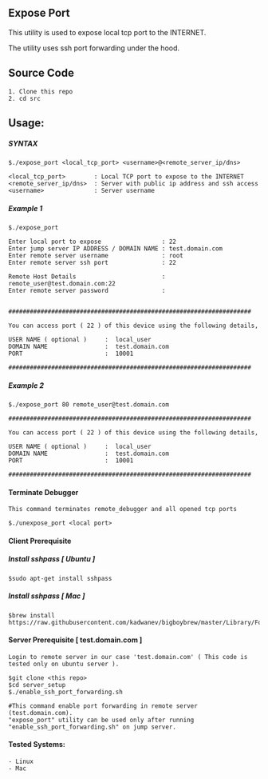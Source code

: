 ## Expose Port 

This utility is used to expose local tcp port to the INTERNET.

The utility uses ssh port forwarding under the hood. 

## Source Code
  
	1. Clone this repo
	2. cd src

## Usage:


##### SYNTAX

	$./expose_port <local_tcp_port> <username>@<remote_server_ip/dns> 
    
    <local_tcp_port>        : Local TCP port to expose to the INTERNET
	<remote_server_ip/dns>	: Server with public ip address and ssh access 
    <username>              : Server username 

##### Example 1

	$./expose_port

    Enter local port to expose                 : 22
    Enter jump server IP ADDRESS / DOMAIN NAME : test.domain.com
    Enter remote server username               : root
    Enter remote server ssh port               : 22

    Remote Host Details                        : remote_user@test.domain.com:22
    Enter remote server password               : 


    ####################################################################

    You can access port ( 22 ) of this device using the following details, 

    USER NAME ( optional )     :  local_user
    DOMAIN NAME                :  test.domain.com
    PORT                       :  10001 

    ####################################################################


##### Example 2
	
	$./expose_port 80 remote_user@test.domain.com

    ####################################################################

    You can access port ( 22 ) of this device using the following details, 

    USER NAME ( optional )     :  local_user
    DOMAIN NAME                :  test.domain.com
    PORT                       :  10001 

    ####################################################################


#### Terminate Debugger

	This command terminates remote_debugger and all opened tcp ports

	$./unexpose_port <local port>

#### Client Prerequisite 

##### Install sshpass [ Ubuntu ]

	$sudo apt-get install sshpass

##### Install sshpass [ Mac ]

	$brew install https://raw.githubusercontent.com/kadwanev/bigboybrew/master/Library/Formula/sshpass.rb

#### Server Prerequisite [ test.domain.com ]
    
    Login to remote server in our case 'test.domain.com' ( This code is tested only on ubuntu server ). 

    $git clone <this repo>
    $cd server_setup
    $./enable_ssh_port_forwarding.sh
    
    #This command enable port forwarding in remote server (test.domain.com). 
    "expose_port" utility can be used only after running "enable_ssh_port_forwarding.sh" on jump server. 

#### Tested Systems:

	- Linux 
	- Mac
